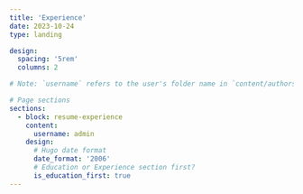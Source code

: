 ```yaml
---
title: 'Experience'
date: 2023-10-24
type: landing

design:
  spacing: '5rem'
  columns: 2

# Note: `username` refers to the user's folder name in `content/authors/`

# Page sections
sections:
  - block: resume-experience
    content:
      username: admin
    design:
      # Hugo date format
      date_format: '2006'
      # Education or Experience section first?
      is_education_first: true
---
```

